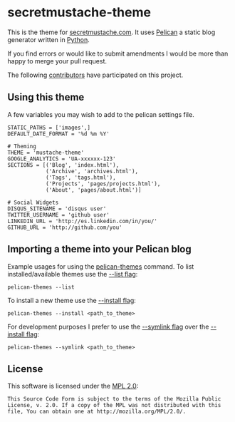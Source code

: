 secretmustache-theme
===================

This is the theme for [secretmustache.com]. It uses [Pelican] a static blog generator written in [Python].

If you find errors or would like to submit amendments I would be more than happy to merge your pull request.

The following [contributors] have participated on this project.

Using this theme
----------------
A few variables you may wish to add to the pelican settings file.

    STATIC_PATHS = ['images',]
    DEFAULT_DATE_FORMAT = '%d %m %Y'

    # Theming
    THEME = 'mustache-theme'
    GOOGLE_ANALYTICS = 'UA-xxxxxx-123'
    SECTIONS = [('Blog', 'index.html'),
                ('Archive', 'archives.html'),
                ('Tags', 'tags.html'),
                ('Projects', 'pages/projects.html'),
                ('About', 'pages/about.html')]

    # Social Widgets
    DISQUS_SITENAME = 'disqus user'
    TWITTER_USERNAME = 'github user'
    LINKEDIN_URL = 'http://es.linkedin.com/in/you/'
    GITHUB_URL = 'http://github.com/you'

Importing a theme into your Pelican blog
----------------------------------------
Example usages for using the [pelican-themes] command.
To list installed/available themes use the [--list flag]:

    pelican-themes --list 

To install a new theme use the [--install flag]:

    pelican-themes --install <path_to_theme>

For development purposes I prefer to use the [--symlink flag] over the [--install flag]:

    pelican-themes --symlink <path_to_theme>

License
-------
This software is licensed under the [MPL 2.0]:

    This Source Code Form is subject to the terms of the Mozilla Public
    License, v. 2.0. If a copy of the MPL was not distributed with this
    file, You can obtain one at http://mozilla.org/MPL/2.0/.


[secretmustache.com]: http:www.secretmustache.com/
[Pelican]: https://github.com/getpelican/pelican
[Python]: http://www.python.org/
[contributors]: https://github.com/m8ttyb/mustache-theme/contributors
[pelican-themes]: http://pelican.readthedocs.org/en/2.7.2/pelican-themes.html
[--list flag]: http://pelican.readthedocs.org/en/2.7.2/pelican-themes.html#listing-the-installed-themes
[--install flag]: http://pelican.readthedocs.org/en/2.7.2/pelican-themes.html#installing-themes
[--symlink flag]: http://pelican.readthedocs.org/en/2.7.2/pelican-themes.html#creating-symbolic-links
[MPL 2.0]: http://www.mozilla.org/MPL/2.0/
